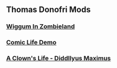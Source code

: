 ## Thomas Donofri Mods

### [Wiggum In Zombieland](http://donutteam.com/forum/topic/1033/)

### [Comic Life Demo](http://donutteam.com/forum/topic/1223/)

### [A Clown's Life - Diddllyus Maximus](http://donutteam.com/forum/topic/1261/)

